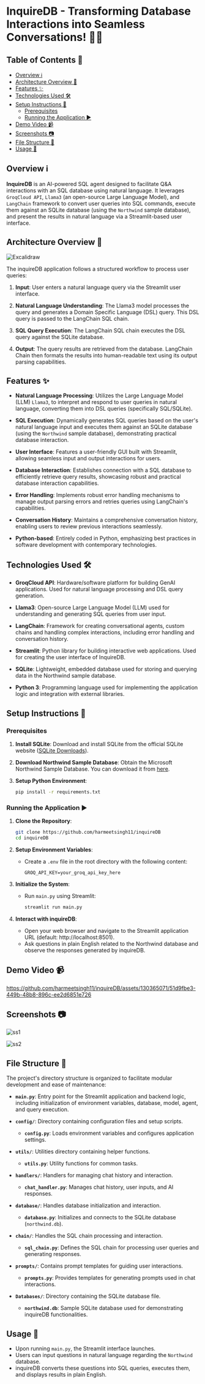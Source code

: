 # InquireDB - Transforming Database Interactions into Seamless Conversations! 👩‍💻

## Table of Contents 📃

  - [Overview ℹ️](#overview-ℹ️)
  - [Architecture Overview 📍](#architecture-overview-)
  - [Features ✨](#features-)
  - [Technologies Used 🛠️](#technologies-used-️)
  - [Setup Instructions 🚀](#setup-instructions-)
    - [Prerequisites](#prerequisites)
    - [Running the Application ▶️](#running-the-application-️)
  - [Demo Video 📹](#demo-video-)
  - [Screenshots 📷](#screenshots-)
  - [File Structure 📁](#file-structure-)
  - [Usage 📘](#usage-)

## Overview ℹ️

**InquireDB** is an AI-powered SQL agent designed to facilitate Q&A interactions with an SQL database using natural language. It leverages `GroqCloud API`, `Llama3` (an open-source Large Language Model), and `LangChain` framework to convert user queries into SQL commands, execute them against an SQLite database (using the `Northwind` sample database), and present the results in natural language via a Streamlit-based user interface.

## Architecture Overview 📍

![Excalidraw](https://github.com/harmeetsingh11/inquireDB/assets/130365071/e47f0941-fb7c-4fbd-ac5c-561fcadb12d4)

The inquireDB application follows a structured workflow to process user queries:

1. **Input**: User enters a natural language query via the Streamlit user interface.

2. **Natural Language Understanding**: The Llama3 model processes the query and generates a Domain Specific Language (DSL) query. This DSL query is passed to the LangChain SQL chain.

3. **SQL Query Execution**: The LangChain SQL chain executes the DSL query against the SQLite database.

4. **Output**: The query results are retrieved from the database. LangChain Chain then formats the results into human-readable text using its output parsing capabilities.

## Features ✨

- **Natural Language Processing**: Utilizes the Large Language Model (LLM) `Llama3`, to interpret and respond to user queries in natural language, converting them into DSL queries (specifically SQL/SQLite).

- **SQL Execution**: Dynamically generates SQL queries based on the user's natural language input and executes them against an SQLite database (using the `Northwind` sample database), demonstrating practical database interaction.

- **User Interface**: Features a user-friendly GUI built with Streamlit, allowing seamless input and output interactions for users.

- **Database Interaction**: Establishes connection with a SQL database to efficiently retrieve query results, showcasing robust and practical database interaction capabilities.

- **Error Handling**: Implements robust error handling mechanisms to manage output parsing errors and retries queries using LangChain's capabilities.

- **Conversation History**: Maintains a comprehensive conversation history, enabling users to review previous interactions seamlessly.

- **Python-based**: Entirely coded in Python, emphasizing best practices in software development with contemporary technologies.


## Technologies Used 🛠️

- **GroqCloud API**: Hardware/software platform for building GenAI applications. Used for natural language processing and DSL query generation.

- **Llama3**: Open-source Large Language Model (LLM) used for understanding and generating SQL queries from user input.

- **LangChain**: Framework for creating conversational agents, custom chains and handling complex interactions, including error handling and conversation history.

- **Streamlit**: Python library for building interactive web applications. Used for creating the user interface of InquireDB.

- **SQLite**: Lightweight, embedded database used for storing and querying data in the Northwind sample database.

- **Python 3**: Programming language used for implementing the application logic and integration with external libraries.

## Setup Instructions 🚀

### Prerequisites

1. **Install SQLite**: Download and install SQLite from the official SQLite website ([SQLite Downloads](https://sqlite.org/download.html)).

2. **Download Northwind Sample Database**: Obtain the Microsoft Northwind Sample Database. You can download it from [here](https://github.com/jpwhite3/northwind-SQLite3).

3. **Setup Python Environment**:
   ```bash
   pip install -r requirements.txt
   ```

### Running the Application ▶️

1. **Clone the Repository**:
   ```bash
   git clone https://github.com/harmeetsingh11/inquireDB
   cd inquireDB
   ```

2. **Setup Environment Variables**:
   - Create a `.env` file in the root directory with the following content:
     ```plaintext
     GROQ_API_KEY=your_groq_api_key_here
     ```

3. **Initialize the System**:
   - Run `main.py` using Streamlit:
     ```bash
     streamlit run main.py
     ```

4. **Interact with inquireDB**:
   - Open your web browser and navigate to the Streamlit application URL (default: http://localhost:8501).
   - Ask questions in plain English related to the Northwind database and observe the responses generated by inquireDB.

## Demo Video 📹

https://github.com/harmeetsingh11/inquireDB/assets/130365071/51d9fbe3-449b-48b8-896c-ee2d6851e726

## Screenshots 📷

![ss1](https://github.com/harmeetsingh11/inquireDB/assets/130365071/9064d287-b24d-4e6f-9d9c-ebcdb1e6f297)

![ss2](https://github.com/harmeetsingh11/inquireDB/assets/130365071/a8f5fa04-2abf-432e-b6e5-b7ff5a3f229a)

## File Structure 📁

The project's directory structure is organized to facilitate modular development and ease of maintenance:

- **`main.py`**: Entry point for the Streamlit application and backend logic, including initialization of environment variables, database, model, agent, and query execution.

- **`config/`**: Directory containing configuration files and setup scripts.
  - **`config.py`**: Loads environment variables and configures application settings.

- **`utils/`**: Utilities directory containing helper functions.
  - **`utils.py`**: Utility functions for common tasks.

- **`handlers/`**: Handlers for managing chat history and interaction.
  - **`chat_handler.py`**: Manages chat history, user inputs, and AI responses.

- **`database/`**: Handles database initialization and interaction.
  - **`database.py`**: Initializes and connects to the SQLite database (`northwind.db`).

- **`chain/`**: Handles the SQL chain processing and interaction.
  - **`sql_chain.py`**: Defines the SQL chain for processing user queries and generating responses.

- **`prompts/`**: Contains prompt templates for guiding user interactions.
  - **`prompts.py`**: Provides templates for generating prompts used in chat interactions.

- **`Databases/`**: Directory containing the SQLite database file.
  - **`northwind.db`**: Sample SQLite database used for demonstrating inquireDB functionalities.

## Usage 📘

- Upon running `main.py`, the Streamlit interface launches.
- Users can input questions in natural language regarding the `Northwind` database.
- inquireDB converts these questions into SQL queries, executes them, and displays results in plain English.
